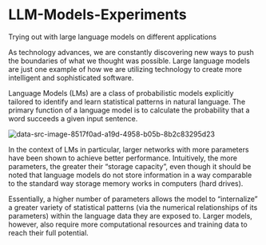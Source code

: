 # LLM-Models-Experiments
Trying out with large language models on different applications

As technology advances, we are constantly discovering new ways to push the boundaries of what we thought was possible. Large language models are just one example of how we are utilizing technology to create more intelligent and sophisticated software.

Language Models (LMs) are a class of probabilistic models explicitly tailored to identify and learn statistical patterns in natural language. The primary function of a language model is to calculate the probability that a word succeeds a given input sentence.

![data-src-image-8517f0ad-a19d-4958-b05b-8b2c83295d23](https://github.com/prashanth-githubuser/LLM-Models-Experiments/assets/120344718/413da36b-90d9-4c5b-b05a-8a89ea841355)

In the context of LMs in particular, larger networks with more parameters have been shown to achieve better performance. Intuitively, the more parameters, the greater their “storage capacity”, even though it should be noted that language models do not store information in a way comparable to the standard way storage memory works in computers (hard drives).

Essentially, a higher number of parameters allows the model to “internalize” a greater variety of statistical patterns (via the numerical relationships of its parameters) within the language data they are exposed to. Larger models, however, also require more computational resources and training data to reach their full potential.

